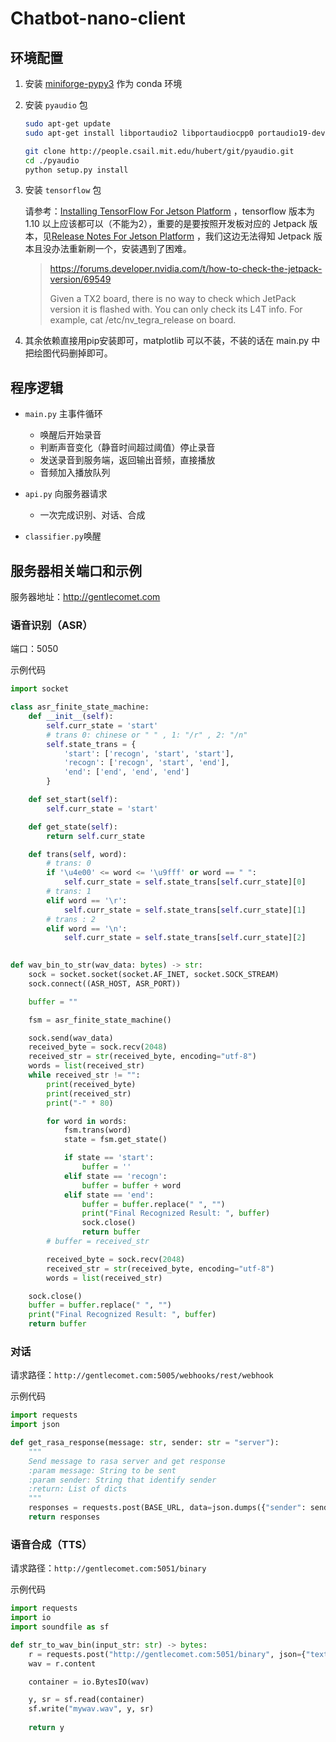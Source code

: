 # Chatbot-nano-client

## 环境配置

1. 安装 [miniforge-pypy3](https://github.com/conda-forge/miniforge) 作为 conda 环境

2. 安装 `pyaudio` 包

   ```bash
   sudo apt-get update
   sudo apt-get install libportaudio2 libportaudiocpp0 portaudio19-dev
   
   git clone http://people.csail.mit.edu/hubert/git/pyaudio.git
   cd ./pyaudio
   python setup.py install
   ```

3. 安装 `tensorflow` 包

   请参考：[Installing TensorFlow For Jetson Platform](https://docs.nvidia.com/deeplearning/frameworks/install-tf-jetson-platform/index.html) ，tensorflow 版本为 1.10 以上应该都可以（不能为2），重要的是要按照开发板对应的 Jetpack 版本，见[Release Notes For Jetson Platform](https://docs.nvidia.com/deeplearning/frameworks/install-tf-jetson-platform-release-notes/index.html) ，我们这边无法得知 Jetpack 版本且没办法重新刷一个，安装遇到了困难。

   > https://forums.developer.nvidia.com/t/how-to-check-the-jetpack-version/69549
   >
   > Given a TX2 board, there is no way to check which JetPack version it is flashed with. You can only check its L4T info. For example, cat /etc/nv_tegra_release on board.
   
4. 其余依赖直接用pip安装即可，matplotlib 可以不装，不装的话在 main.py 中把绘图代码删掉即可。

## 程序逻辑 


+ `main.py` 主事件循环 
    + 唤醒后开始录音
    + 判断声音变化（静音时间超过阈值）停止录音
    + 发送录音到服务端，返回输出音频，直接播放
    + 音频加入播放队列
+ `api.py` 向服务器请求 
  + 一次完成识别、对话、合成

+ `classifier.py`唤醒

## 服务器相关端口和示例

服务器地址：http://gentlecomet.com

### 语音识别（ASR）

端口：5050

示例代码

```python
import socket

class asr_finite_state_machine:
    def __init__(self):
        self.curr_state = 'start'
        # trans 0: chinese or " " , 1: "/r" , 2: "/n"
        self.state_trans = {
            'start': ['recogn', 'start', 'start'],
            'recogn': ['recogn', 'start', 'end'],
            'end': ['end', 'end', 'end']
        }

    def set_start(self):
        self.curr_state = 'start'

    def get_state(self):
        return self.curr_state

    def trans(self, word):
        # trans: 0
        if '\u4e00' <= word <= '\u9fff' or word == " ":
            self.curr_state = self.state_trans[self.curr_state][0]
        # trans: 1
        elif word == '\r':
            self.curr_state = self.state_trans[self.curr_state][1]
        # trans : 2
        elif word == '\n':
            self.curr_state = self.state_trans[self.curr_state][2]

            
def wav_bin_to_str(wav_data: bytes) -> str:
    sock = socket.socket(socket.AF_INET, socket.SOCK_STREAM)
    sock.connect((ASR_HOST, ASR_PORT))

    buffer = ""

    fsm = asr_finite_state_machine()

    sock.send(wav_data)
    received_byte = sock.recv(2048)
    received_str = str(received_byte, encoding="utf-8")
    words = list(received_str)
    while received_str != "":
        print(received_byte)
        print(received_str)
        print("-" * 80)

        for word in words:
            fsm.trans(word)
            state = fsm.get_state()

            if state == 'start':
                buffer = ''
            elif state == 'recogn':
                buffer = buffer + word
            elif state == 'end':
                buffer = buffer.replace(" ", "")
                print("Final Recognized Result: ", buffer)
                sock.close()
                return buffer
        # buffer = received_str

        received_byte = sock.recv(2048)
        received_str = str(received_byte, encoding="utf-8")
        words = list(received_str)

    sock.close()
    buffer = buffer.replace(" ", "")
    print("Final Recognized Result: ", buffer)
    return buffer
```

### 对话

请求路径：`http://gentlecomet.com:5005/webhooks/rest/webhook`

示例代码

```python
import requests
import json

def get_rasa_response(message: str, sender: str = "server"):
    """
    Send message to rasa server and get response
    :param message: String to be sent
    :param sender: String that identify sender
    :return: List of dicts
    """
    responses = requests.post(BASE_URL, data=json.dumps({"sender": sender, "message": message})).json()
    return responses
```

### 语音合成（TTS）

请求路径：`http://gentlecomet.com:5051/binary`

示例代码

```python
import requests
import io
import soundfile as sf

def str_to_wav_bin(input_str: str) -> bytes:
    r = requests.post("http://gentlecomet.com:5051/binary", json={"text": input_str})
    wav = r.content

    container = io.BytesIO(wav)

    y, sr = sf.read(container)
    sf.write("mywav.wav", y, sr)
    
    return y
```
